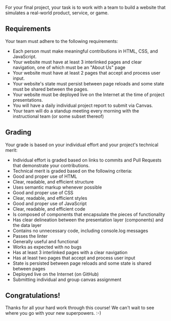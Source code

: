 For your final project, your task is to work with a team to build a website that simulates a real-world product, service, or game.

## Requirements

Your team must adhere to the following requirements:

- Each person must make meaningful contributions in HTML, CSS, and JavaScript.
- Your website must have at least 3 interlinked pages and clear navigation, one of which must be an "About Us" page
- Your website must have at least 2 pages that accept and process user input.
- Your website's state must persist between page reloads and some state must be shared between the pages.
- Your website must be deployed live on the Internet at the time of project presentations.
- You will have a daily individual project report to submit via Canvas.
- Your team will do a standup meeting every morning with the instructional team (or some subset thereof)

## Grading

Your grade is based on your individual effort and your project's technical merit:

- Individual effort is graded based on links to commits and Pull Requests that demonstrate your contributions.
- Technical merit is graded based on the following criteria:
- Good and proper use of HTML
- Clear, readable, and efficient structure
- Uses semantic markup whenever possible
- Good and proper use of CSS
- Clear, readable, and efficient styles
- Good and proper use of JavaScript
- Clear, readable, and efficient code
- Is composed of components that encapsulate the pieces of functionality
- Has clear delineation between the presentation layer (components) and the
data layer
- Contains no unnecessary code, including console.log messages
- Passes the linter
- Generally useful and functional
- Works as expected with no bugs
- Has at least 3 interlinked pages with a clear navigation
- Has at least two pages that accept and process user input
- State is persisted between page reloads and some state is shared between
pages
- Deployed live on the Internet (on GitHub)
- Submitting individual and group canvas assignment

## Congratulations!

Thanks for all your hard work through this course! We can't wait to see where you go with your new superpowers. :-)